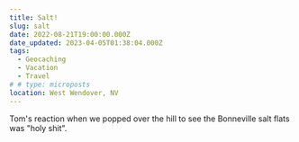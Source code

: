 ```yaml
---
title: Salt!
slug: salt
date: 2022-08-21T19:00:00.000Z
date_updated: 2023-04-05T01:38:04.000Z
tags: 
  - Geocaching
  - Vacation
  - Travel
# # type: microposts
location: West Wendover, NV
---
```


Tom's reaction when we popped over the hill to see the Bonneville salt flats was "holy shit".
